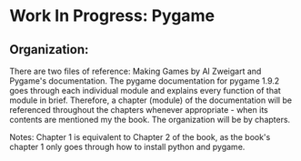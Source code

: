 # Work In Progress: Pygame

## Organization:

There are two files of reference: Making Games by Al Zweigart and Pygame's documentation. The pygame documentation for pygame 1.9.2 goes through each individual module and explains every function of that module in brief. Therefore, a chapter (module) of the documentation will be referenced throughout the chapters whenever appropriate - when its contents are mentioned my the book. The organization will be by chapters.

Notes: Chapter 1 is equivalent to Chapter 2 of the book, as the book's chapter 1 only goes through how to install python and pygame.
